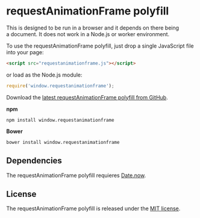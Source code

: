 # requestAnimationFrame polyfill

This is designed to be run in a browser and it depends on there being a document. It does not work in a Node.js or worker environment.

To use the requestAnimationFrame polyfill, just drop a single JavaScript file into your page:
```html
<script src="requestanimationframe.js"></script>
```
or load as the Node.js module:
```javascript
require('window.requestanimationframe');
```

Download the [latest requestAnimationFrame polyfill from GitHub](https://raw.githubusercontent.com/Polyfiller/window.requestAnimationFrame/master/requestanimationframe.js).

**npm**
```
npm install window.requestanimationframe
```
**Bower**
```
bower install window.requestanimationframe
```

## Dependencies

The requestAnimationFrame polyfill requieres [Date.now](https://developer.mozilla.org/en/docs/Web/JavaScript/Reference/Global_Objects/Date/now).

## License

The requestAnimationFrame polyfill is released under the [MIT license](https://github.com/Polyfiller/window.requestAnimationFrame/blob/master/LICENSE).
